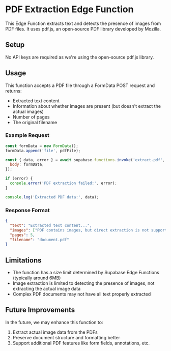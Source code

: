 
# PDF Extraction Edge Function

This Edge Function extracts text and detects the presence of images from PDF files. It uses pdf.js, an open-source PDF library developed by Mozilla.

## Setup

No API keys are required as we're using the open-source pdf.js library.

## Usage

This function accepts a PDF file through a FormData POST request and returns:

- Extracted text content
- Information about whether images are present (but doesn't extract the actual images)
- Number of pages
- The original filename

### Example Request

```javascript
const formData = new FormData();
formData.append('file', pdfFile);

const { data, error } = await supabase.functions.invoke('extract-pdf', {
  body: formData,
});

if (error) {
  console.error('PDF extraction failed:', error);
}

console.log('Extracted PDF data:', data);
```

### Response Format

```json
{
  "text": "Extracted text content...",
  "images": ["PDF contains images, but direct extraction is not supported in this version."],
  "pages": 5,
  "filename": "document.pdf"
}
```

## Limitations

- The function has a size limit determined by Supabase Edge Functions (typically around 6MB)
- Image extraction is limited to detecting the presence of images, not extracting the actual image data
- Complex PDF documents may not have all text properly extracted

## Future Improvements

In the future, we may enhance this function to:
1. Extract actual image data from the PDFs
2. Preserve document structure and formatting better
3. Support additional PDF features like form fields, annotations, etc.
